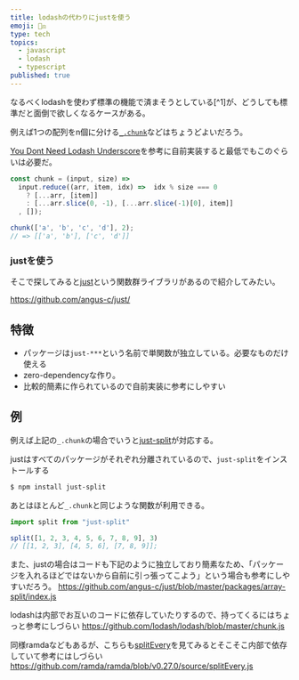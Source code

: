 ```yaml
---
title: lodashの代わりにjustを使う
emoji: 👨‍⚖️
type: tech
topics:
  - javascript
  - lodash
  - typescript
published: true
---
```


なるべくlodashを使わず標準の機能で済まそうとしている[^1]が、どうしても標準だと面倒で欲しくなるケースがある。

例えば1つの配列をn個に分ける[`_.chunk`](https://lodash.com/docs/4.17.15#chunk)などはちょうどよいだろう。


[You Dont Need Lodash Underscore](https://github.com/you-dont-need/You-Dont-Need-Lodash-Underscore)を参考に自前実装すると最低でもこのぐらいは必要だ。

```js
const chunk = (input, size) => 
  input.reduce((arr, item, idx) =>  idx % size === 0
    ? [...arr, [item]]
    : [...arr.slice(0, -1), [...arr.slice(-1)[0], item]]
  , []);
```

```js
chunk(['a', 'b', 'c', 'd'], 2);
// => [['a', 'b'], ['c', 'd']]
```

### justを使う

そこで探してみると[just](https://github.com/angus-c/just/)という関数群ライブラリがあるので紹介してみたい。

https://github.com/angus-c/just/

## 特徴

* パッケージは`just-***`という名前で単関数が独立している。必要なものだけ使える
* zero-dependencyな作り。
* 比較的簡素に作られているので自前実装に参考にしやすい

## 例

例えば上記の`_.chunk`の場合でいうと[just-split](https://github.com/angus-c/just#just-split)が対応する。

justはすべてのパッケージがそれぞれ分離されているので、`just-split`をインストールする

```sh
$ npm install just-split
```

あとはほとんど`_.chunk`と同じような関数が利用できる。

```js
import split from "just-split"

split([1, 2, 3, 4, 5, 6, 7, 8, 9], 3)
// [[1, 2, 3], [4, 5, 6], [7, 8, 9]];
```

また、justの場合はコードも下記のように独立しており簡素なため、「パッケージを入れるほどではないから自前に引っ張ってこよう」という場合も参考にしやすいだろう。
https://github.com/angus-c/just/blob/master/packages/array-split/index.js

lodashは内部でお互いのコードに依存していたりするので、持ってくるにはちょっと参考にしづらい
https://github.com/lodash/lodash/blob/master/chunk.js

同様ramdaなどもあるが、こちらも[splitEvery](https://ramdajs.com/docs/#splitEvery
)を見てみるとそこそこ内部で依存していて参考にはしづらい
https://github.com/ramda/ramda/blob/v0.27.0/source/splitEvery.js
